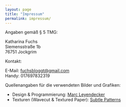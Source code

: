 ```yaml
---
layout: page
title: "Impressum"
permalink: impressum/
---
```


Angaben gemäß § 5 TMG:

Katharina Fuchs    
Siemensstraße 1b  
76751 Jockgrim   
  
Kontakt:

E-Mail:  fuchsbloggt@gmail.com  
Handy: 017697832319  

Quellenangaben für die verwendeten Bilder und Grafiken:

* Design & Programmierung: [Marc Leyendecker](http://www.marcleyendecker.com) 
* Texturen (Wavecut & Textured Paper): [Subtle Patterns](http://subtlepatterns.com/)
